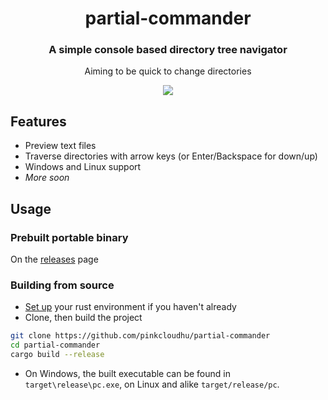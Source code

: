 <div align="center">
  <h1>partial-commander</h1>
  <h3>A simple console based directory tree navigator</h3>
  <p>Aiming to be quick to change directories</p>
  <img src="https://i.imgur.com/0ukqCXR.png">
</div>

## Features
- Preview text files
- Traverse directories with arrow keys (or Enter/Backspace for down/up)
- Windows and Linux support
- *More soon*

## Usage
### Prebuilt portable binary
On the [releases](https://github.com/pinkcloudhu/partial-commander/releases) page

### Building from source
- [Set up](https://www.rust-lang.org/tools/install) your rust environment if you haven't already
- Clone, then build the project
```sh
git clone https://github.com/pinkcloudhu/partial-commander
cd partial-commander
cargo build --release
```
- On Windows, the built executable can be found in `target\release\pc.exe`,
  on Linux and alike `target/release/pc`.